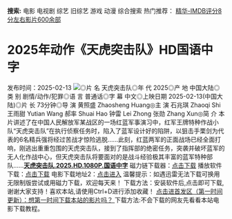 **搜索:** 电影 电视剧 综艺 旧综艺 游戏 动漫 综合搜索 热门推荐： [精华-IMDB评分8分左右影片600余部](https://www.dytt8.com/html/gndy/jddy/20160320/50510.html)
# 2025年动作《天虎突击队》HD国语中字
发布时间：2025-02-13 
![](https://img9.doubanio.com/view/photo/l_ratio_poster/public/p2882459814.jpg)◎片 名 天虎突击队◎年 代 2025◎产 地 中国大陆◎类 别 剧情/动作/犯罪◎语 言 普通话◎字 幕 中文◎上映日期 2025-02-13(中国大陆)◎片 长 73分钟◎导 演 黄照盛 Zhaosheng Huang◎主 演 石兆琪 Zhaoqi Shi 王雨甜 Yutian Wang 郝率 Shuai Hao 钟雷 Lei Zhong 张勋 Zhang Xun◎简 介 本片讲述了在中国人民解放军某战区的一场红蓝军事演习中，红军王牌特种作战小队“天虎突击队”在执行侦察任务时，陷入了蓝军设计好的陷阱，以狙击手栗剑为代表的6名精兵强将经过苦战才惊险逃脱……此刻，红蓝两军的正面战场已经全面打响，刚逃出重重包围的天虎突击队，接到了指挥部的绝密任务，突袭并破坏蓝军的无人化作战中心，但天虎突击队将要面对的是战斗经验极其丰富的蓝军特种部队……[**天虎突击队.2025.HD.1080P.国语中字**](magnet:?xt=urn:btih:de04cefac0c5a8739d7d52e36526f5aff0247243&dn=%e9%98%b3%e5%85%89%e7%94%b5%e5%bd%b1dygod.org.%e5%a4%a9%e8%99%8e%e7%aa%81%e5%87%bb%e9%98%9f.2025.HD.1080P.%e5%9b%bd%e8%af%ad%e4%b8%ad%e5%ad%97.mkv&tr=udp%3a%2f%2ftracker.opentrackr.org%3a1337%2fannounce&tr=udp%3a%2f%2fexodus.desync.com%3a6969%2fannounce) 磁力链下载器：[点击下载](https://dygod.org/js/bt.htm "qBittorrent") 播放软件下载：[点击下载](https://dygod.org/js/player.htm "PotPlayer") 电影下载地址2：[点击进入](https://dygod.org/ "阳光电影") 温馨提示：如遇迅雷无法下载可换用无限制版尝试或用磁力下载，欢迎每天来！  下载方法：安装软件后,点击即可下载,谢谢大家支持！喜欢本站,请使用Ctrl+D进行添加收藏！ [点击进首发区（第一时间更新）：想第一时间下载本站的影片吗？ ](https://www.ygdy8.net/)下载方法:不会下载的网友先看看本站电影下载教程。